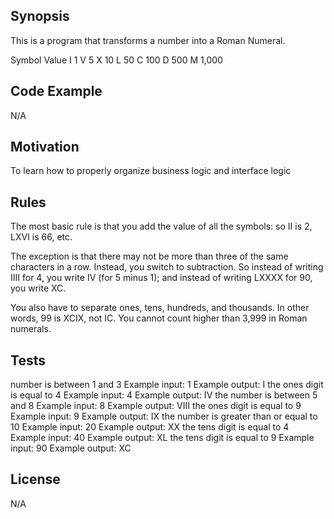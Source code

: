 ## Synopsis

This is a program that transforms a number into a Roman Numeral.

Symbol  Value
I       1
V       5
X       10
L       50
C       100
D       500
M       1,000

## Code Example

N/A

## Motivation

To learn how to properly organize business logic and interface logic

## Rules

The most basic rule is that you add the value of all the symbols: so II is 2, LXVI is 66, etc.

The exception is that there may not be more than three of the same characters in a row. Instead, you switch to subtraction. So instead of writing IIII for 4, you write IV (for 5 minus 1); and instead of writing LXXXX for 90, you write XC.

You also have to separate ones, tens, hundreds, and thousands. In other words, 99 is XCIX, not IC. You cannot count higher than 3,999 in Roman numerals.

## Tests

number is between 1 and 3
  Example input: 1
  Example output: I
the ones digit is equal to 4
  Example input: 4
  Example output: IV
the number is between 5 and 8
  Example input: 8
  Example output: VIII
the ones digit is equal to 9
  Example input: 9
  Example output: IX
the number is greater than or equal to 10
  Example input: 20
  Example output: XX
the tens digit is equal to 4
  Example input: 40
  Example output: XL
the tens digit is equal to 9
  Example input: 90
  Example output: XC

## License

N/A
